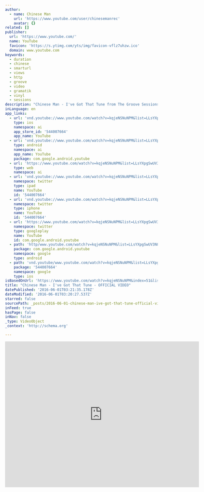 ```yaml
---
author:
  - name: Chinese Man
    url: 'https://www.youtube.com/user/chinesemanrec'
    avatar: {}
related: []
publisher:
  url: 'https://www.youtube.com/'
  name: YouTube
  favicon: 'https://s.ytimg.com/yts/img/favicon-vflz7uhzw.ico'
  domain: www.youtube.com
keywords:
  - duration
  - chinese
  - smarturl
  - views
  - http
  - groove
  - video
  - gramatik
  - vinyl
  - sessions
description: "Chinese Man - I've Got That Tune from The Groove Sessions Vol.1 Suscribe Now: http://www.smarturl.it/chineseman GROOVE SESSIONS 1 iTunes : http://smarturl.it/GS1_digital GROOVE SESSIONS 1 VINYL : http://smarturl.it/GS1_vinyl GS3 digital : http://smarturl.it/groovesessionsvol3 GS3 CD / VINYL : http://smarturl.it/thegroovesessionvol3 Racing With The Sun Digital : http://smarturl.it/RWTS_digital Racing With The Sun VINYL :"
inLanguage: en
app_links:
  - url: 'vnd.youtube://www.youtube.com/watch?v=kqjeNSNuNPM&list=LLsYXpgSwUV3N8XVfVgPV0rw&index=51&feature=applinks'
    type: ios
    namespace: ai
    app_store_id: '544007664'
    app_name: YouTube
  - url: 'vnd.youtube://www.youtube.com/watch?v=kqjeNSNuNPM&list=LLsYXpgSwUV3N8XVfVgPV0rw&index=51&feature=applinks'
    type: android
    namespace: ai
    app_name: YouTube
    package: com.google.android.youtube
  - url: 'https://www.youtube.com/watch?v=kqjeNSNuNPM&list=LLsYXpgSwUV3N8XVfVgPV0rw&index=51&feature=applinks'
    type: web
    namespace: ai
  - url: 'vnd.youtube://www.youtube.com/watch?v=kqjeNSNuNPM&list=LLsYXpgSwUV3N8XVfVgPV0rw&index=51&feature=applinks'
    namespace: twitter
    type: ipad
    name: YouTube
    id: '544007664'
  - url: 'vnd.youtube://www.youtube.com/watch?v=kqjeNSNuNPM&list=LLsYXpgSwUV3N8XVfVgPV0rw&index=51&feature=applinks'
    namespace: twitter
    type: iphone
    name: YouTube
    id: '544007664'
  - url: 'https://www.youtube.com/watch?v=kqjeNSNuNPM&list=LLsYXpgSwUV3N8XVfVgPV0rw&index=51'
    namespace: twitter
    type: googleplay
    name: YouTube
    id: com.google.android.youtube
  - path: 'http/www.youtube.com/watch?v=kqjeNSNuNPM&list=LLsYXpgSwUV3N8XVfVgPV0rw&index=51'
    package: com.google.android.youtube
    namespace: google
    type: android
  - path: 'vnd.youtube/www.youtube.com/watch?v=kqjeNSNuNPM&list=LLsYXpgSwUV3N8XVfVgPV0rw&index=51'
    package: '544007664'
    namespace: google
    type: ios
isBasedOnUrl: 'https://www.youtube.com/watch?v=kqjeNSNuNPM&index=51&list=LLsYXpgSwUV3N8XVfVgPV0rw'
title: "Chinese Man - I've Got That Tune - OFFICIAL VIDEO"
datePublished: '2016-06-01T03:21:35.178Z'
dateModified: '2016-06-01T03:20:27.537Z'
starred: false
sourcePath: _posts/2016-06-01-chinese-man-ive-got-that-tune-official-video.md
inFeed: true
hasPage: false
inNav: false
_type: VideoObject
_context: 'http://schema.org'

---
```

<iframe src="https://cdn.embedly.com/widgets/media.html?src=https%3A%2F%2Fwww.youtube.com%2Fembed%2FkqjeNSNuNPM%3Ffeature%3Doembed&amp;url=http%3A%2F%2Fwww.youtube.com%2Fwatch%3Fv%3DkqjeNSNuNPM&amp;image=https%3A%2F%2Fi.ytimg.com%2Fvi%2FkqjeNSNuNPM%2Fhqdefault.jpg&amp;key=b7d04c9b404c499eba89ee7072e1c4f7&amp;type=text%2Fhtml&amp;schema=youtube" width="640" height="480" scrolling="no" frameborder="0" allowfullscreen="" style=""></iframe>